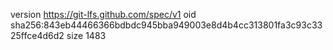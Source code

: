 version https://git-lfs.github.com/spec/v1
oid sha256:843eb44466366bdbdc945bba949003e8d4b4cc313801fa3c93c3325ffce4d6d2
size 1483
